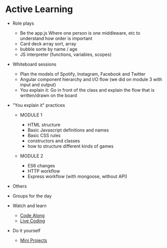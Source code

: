 # Active Learning


- Role plays
  - Be the app.js Where one person is one middleware, etc to understand how order is important
  - Card deck array sort, array
  - bubble sorte by name / age
  - JS interpreter (functions, variables, scopes)

- Whiteboard sessions
  - Plan the models of Spotify, Instagram, Facebook and Twitter
  - Angular component hierarchy and I/O flow (we did on module 3 with input and output)
  - You explain it: Go in front of the class and explain the flow that is written/drawn on the board
  
- "You explain it" practices
  - MODULE 1
    - HTML structure
    - Basic Javascript definitions and names
    - Basic CSS rules
    - constructors and classes
    - how to structure different kinds of games
   
  - MODULE 2
    - ES6 changes
    - HTTP workflow
    - Express workflow (with mongoose, without API)
 
- Others
 - Groups for the day
 
- Watch and learn
  - [Code Along](./code-along.md)
  - [Live Coding](./live-coding.md)

- Do it yourself
  - [Mini Projects](./mini-projects.md)
